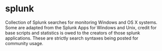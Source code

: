 splunk
======

Collection of Splunk searches for monitoring Windows and OS X systems. Some are adapted from the Splunk Apps for Windows and Unix, credit for base scripts and statistics is owed to the creators of those splunk applications. These are strictly search syntaxes being posted for community usage.
